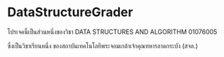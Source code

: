 # DataStructureGrader

โปรเจคนี้เป็นส่วนหนึ่งของวิชา DATA STRUCTURES AND ALGORITHM 01076005

ซึ่งเป็นวิชาเรียนหนึ่ง ของสถาบันเทคโนโลยีพระจอมเกล้าเจ้าคุณทหารลาดกระบัง (สจล.)

